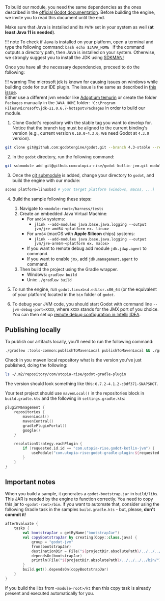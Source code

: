 To build our module, you need the same dependencies as the ones described in the
[official Godot documentation](https://docs.godotengine.org/en/stable/development/compiling/index.html).
Before building the engine, we invite you to read this document until the end.

Make sure that Java is installed and its `PATH` set in your system as well (**at least Java 11 is needed**).

!!! note
    To check if Java is installed on your platform, open a terminal and type the following command:
    ```bash
    echo $JAVA_HOME
    ```
    If the command outputs a directory path, then Java is installed on your system. Otherwise, we strongly suggest you
    to install the JDK using [SDKMAN!](https://sdkman.io/)

Once you have all the necessary dependencies, proceed to do the following:

!!! warning
    The microsoft jdk is known for causing issues on windows while building code for our IDE plugin. The issue is the same as described in [this issue](https://github.com/microsoft/openjdk/issues/339).  
    Either use a different jvm vendor like [Adoptium temurin](https://adoptium.net/temurin/releases/) or create the folder `Packages` manually in the `JAVA_HOME` folder: `'C:\Program Files\Microsoft\jdk-21.0.6.7-hotspot\Packages` in order to build our module.

1. Clone Godot's repository with the stable tag you want to develop for. Notice that the branch tag must be
aligned to the current binding's version (e.g., current version `0.10.0-4.3.0`, we need Godot at `4.3.0` version).

```bash
git clone git@github.com:godotengine/godot.git --branch 4.3-stable --recursive
```

2. In the `godot` directory, run the following command:
```bash
git submodule add git@github.com:utopia-rise/godot-kotlin-jvm.git modules/kotlin_jvm
```

3. Once the [git submodule](https://git-scm.com/book/en/v2/Git-Tools-Submodules) is added, change your directory to `godot`, and build the engine with our module:
```bash
scons platform=linuxbsd # your target platform (windows, macos, ...)
```

4. Build the sample following these steps:
    1. Navigate to `<module-root>/harness/tests`
    2. Create an embedded Java Virtual Machine:
        - For `amd64` systems:
          - `jlink --add-modules java.base,java.logging --output jvm/jre-amd64-<platform ex. linux>`
        - For `arm64` (macOS with **Apple Silicon** chips) systems:
          - `jlink --add-modules java.base,java.logging --output jvm/jre-arm64-<platform ex. macos>`
        - If you want to remote debug add module `jdk.jdwp.agent` to command.
        - If you want to enable `jmx`, add `jdk.management.agent` to command.
    3. Then build the project using the Gradle wrapper.
        - Windows: `gradlew build`
        - Unix: `./gradlew build`

5. To run the engine, run `godot.linuxbsd.editor.x86_64` (or the equivalent of your platform) located in the `bin` folder of `godot`.

6. To debug your JVM code, you should start Godot with command line `--jvm-debug-port=XXXX`, where `XXXX`
stands for the JMX port of you choice.
You can then set up [remote debug configuration in Intellij IDEA](https://www.jetbrains.com/help/idea/tutorial-remote-debug.html).


## Publishing locally

To publish our artifacts locally, you'll need to run the following command:
```bash
./gradlew :tools-common:publishToMavenLocal publishToMavenLocal && ./gradlew publishToMavenLocal -Prelease=true
```

Check in you maven local repository what is the version you've just published, doing the following:

```bash
ls ~/.m2/repository/com/utopia-rise/godot-gradle-plugin
```

The version should look something like this: `0.7.2-4.1.2-c8df371-SNAPSHOT`.

Your test project should use `mavenLocal()` in the repositories block in `build.gradle.kts` and the following in `settings.gradle.kts`:

```kotlin
pluginManagement {
    repositories {
        mavenLocal()
        mavenCentral()
        gradlePluginPortal()
        google()
    }

    resolutionStrategy.eachPlugin {
        if (requested.id.id == "com.utopia-rise.godot-kotlin-jvm") {
            useModule("com.utopia-rise:godot-gradle-plugin:${requested.version}")
        }
    }
}
```

## Important notes

When you build a sample, it generates a `godot-bootstrap.jar` in `build/libs`.
This JAR is needed by the engine to function correctly. You need to copy this jar to `<godot-root>/bin`.
If you want to automate that, consider using the following Gradle task in the samples `build.gradle.kts` - but, please,
**don't commit it**!

```kt
afterEvaluate {
    tasks {
        val bootstrapJar = getByName("bootstrapJar")
        val copyBootstrapJar by creating(Copy::class.java) {
            group = "godot-jvm"
            from(bootstrapJar)
            destinationDir = File("${projectDir.absolutePath}/../../../../bin/")
            dependsOn(bootstrapJar)
            println(File("${projectDir.absolutePath}/../../../../bin/").absolutePath)
        }
        build.get().dependsOn(copyBootstrapJar)
    }
}
```

If you build the libs from `<module-root>/kt` then this copy task is already present and executed automatically for you.
